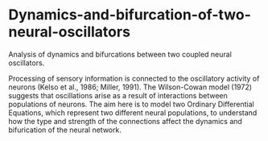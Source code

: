 # Dynamics-and-bifurcation-of-two-neural-oscillators
Analysis of dynamics and bifurcations between two coupled neural oscillators.

Processing of sensory information is connected to the oscillatory activity of neurons (Kelso et al., 1986; Miller, 1991). The Wilson-Cowan model (1972) suggests that oscillations arise as a result of interactions between populations of neurons. The aim here is to model two Ordinary Differential Equations, which represent two different neural populations, to understand how the type and strength of the connections affect the dynamics and bifurication of the neural network.
